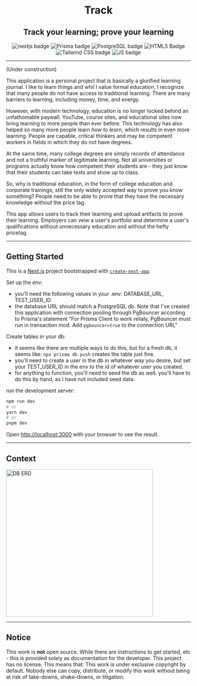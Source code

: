 <div align="center">
  <h1>Track</h1>
  <h2>Track your learning; prove your learning</h2>
  <picture>
    <img alt="nextjs badge" src="https://img.shields.io/badge/next.js-000000?style=for-the-badge&logo=nextdotjs&logoColor=white">
  </picture>
  <picture>
    <img alt="Prisma badge" src="https://img.shields.io/badge/Prisma-3982CE?style=for-the-badge&logo=Prisma&logoColor=white">
  </picture>
  <picture>
    <img alt="PostgreSQL badge" src="https://img.shields.io/badge/PostgreSQL-316192?style=for-the-badge&logo=postgresql&logoColor=white">
  </picture>
  <picture>
    <img alt="HTML5 Badge" src="https://img.shields.io/badge/HTML5-E34F26?style=for-the-badge&logo=html5&logoColor=white">
  </picture>
  <picture>
    <img alt="Tailwind CSS badge" src="https://img.shields.io/badge/Tailwind_CSS-38B2AC?style=for-the-badge&logo=tailwind-css&logoColor=white">
  </picture>
  <picture>
    <img alt="JS badge" src="https://img.shields.io/badge/JavaScript-323330?style=for-the-badge&logo=javascript&logoColor=F7DF1E">
  </picture>
</div>

---

(Under construction)

This application is a personal project that is basically a glorified learning journal. I like to learn things and whil I value formal education, I recognize that many people do not have access to traditional learning. There are many barriers to learning, including money, time, and energy. 

However, with modern technology, education is no longer locked behind an unfathomable paywall. YouTube, course sites, and educational sites now bring learning to more people than ever before. This technology has also helped so many more people learn _how to learn_, which results in even more learning. People are capable, critical thinkers and may be competent workers in fields in which they do not have degrees.

At the same time, many college degrees are simply records of attendance and not a truthful marker of legitimate learning. Not all universities or programs actually know how competent their students are - they just know that their students can take tests and show up to class. 

So, why is traditional education, in the form of college education and corporate trainings, still the only widely accepted way to prove you know something? People need to be able to prove that they have the necessary knowledge without the price tag. 

This app allows users to track their learning and upload artifacts to prove their learning. Employers can veiw a user's portfolio and determine a user's qualifications without unnecessary education and without the hefty pricetag. 

---

## Getting Started

This is a [Next.js](https://nextjs.org/) project bootstrapped with [`create-next-app`](https://github.com/vercel/next.js/tree/canary/packages/create-next-app).

Set up the env:

- you'll need the following values in your .env: DATABASE_URL, TEST_USER_ID
- the database URL should match a PostgreSQL db. Note that I've created this application with connection pooling through PgBouncer according to Prisma's statement "For Prisma Client to work relialy, PgBouncer must run in transaction mod. Add `pgbouncer=true` to the connection URL"

Create tables in your db:

- it seems like there are multiple ways to do this, but for a fresh db, it seems like: `npx prisma db push` creates the table just fine.
- you'll need to create a user in the db in whatever way you desire, but set your TEST_USER_ID in the env to the id of whatever user you created. 
- for anything to function, you'll need to seed the db as well. you'll have to do this by hand, as I have not included seed data. 

run the development server:

```bash
npm run dev
# or
yarn dev
# or
pnpm dev
```

Open [http://localhost:3000](http://localhost:3000) with your browser to see the result.

---

## Context

<img src="https://i.imgur.com/vqfIqFj.png" alt="DB ERD" width="400" />

---

## Notice

This work is **not** open source. While there are instructions to get started, etc - this is provided solely as documentation for the developer. This project has no license. This means that: This work is under exclusive copyright by default. Nobody else can copy, distribute, or modify this work without being at risk of take-downs, shake-downs, or litigation.